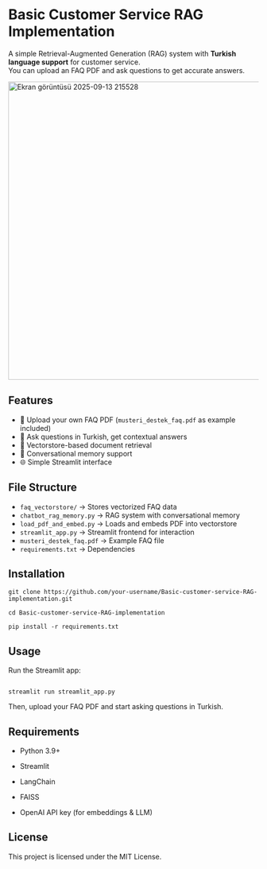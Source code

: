 # Basic Customer Service RAG Implementation

A simple Retrieval-Augmented Generation (RAG) system with **Turkish language support** for customer service.  
You can upload an FAQ PDF and ask questions to get accurate answers.  

<img width="800" height="600" alt="Ekran görüntüsü 2025-09-13 215528" src="https://github.com/user-attachments/assets/f530f025-48e6-45be-aec4-0a0e115d68f2" />

## Features
- 📄 Upload your own FAQ PDF (`musteri_destek_faq.pdf` as example included)
- 🤖 Ask questions in Turkish, get contextual answers
- 💾 Vectorstore-based document retrieval
- 🧠 Conversational memory support
- 🌐 Simple Streamlit interface

## File Structure
- `faq_vectorstore/` → Stores vectorized FAQ data  
- `chatbot_rag_memory.py` → RAG system with conversational memory  
- `load_pdf_and_embed.py` → Loads and embeds PDF into vectorstore  
- `streamlit_app.py` → Streamlit frontend for interaction  
- `musteri_destek_faq.pdf` → Example FAQ file  
- `requirements.txt` → Dependencies  

## Installation
```
git clone https://github.com/your-username/Basic-customer-service-RAG-implementation.git

cd Basic-customer-service-RAG-implementation

pip install -r requirements.txt
```

## Usage

Run the Streamlit app:
```

streamlit run streamlit_app.py

```

Then, upload your FAQ PDF and start asking questions in Turkish. 

## Requirements
- Python 3.9+

- Streamlit

- LangChain

- FAISS

- OpenAI API key (for embeddings & LLM)

## License
This project is licensed under the MIT License.
